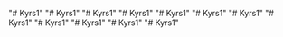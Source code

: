 "# Kyrs1" 
"# Kyrs1" 
"# Kyrs1" 
"# Kyrs1" 
"# Kyrs1" 
"# Kyrs1" 
"# Kyrs1" 
"# Kyrs1" 
"# Kyrs1" 
"# Kyrs1" 
"# Kyrs1" 
"# Kyrs1" 
